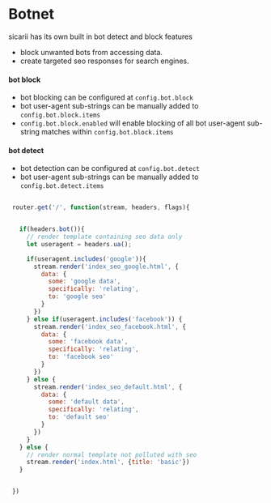 # Botnet

sicarii has its own built in bot detect and block features

* block unwanted bots from accessing data.
* create targeted seo responses for search engines.

#### bot block

* bot blocking can be configured at `config.bot.block`
* bot user-agent sub-strings can be manually added to `config.bot.block.items`
* `config.bot.block.enabled` will enable blocking of all bot user-agent
  sub-string matches within `config.bot.block.items`

#### bot detect

* bot detection can be configured at `config.bot.detect`
* bot user-agent sub-strings can be manually added to `config.bot.detect.items`


```js

 router.get('/', function(stream, headers, flags){


   if(headers.bot()){
     // render template containing seo data only
     let useragent = headers.ua();

     if(useragent.includes('google')){
       stream.render('index_seo_google.html', {
         data: {
           some: 'google data',
           specifically: 'relating',
           to: 'google seo'
         }
       })
     } else if(useragent.includes('facebook')) {
       stream.render('index_seo_facebook.html', {
         data: {
           some: 'facebook data',
           specifically: 'relating',
           to: 'facebook seo'
         }
       })
     } else {
       stream.render('index_seo_default.html', {
         data: {
           some: 'default data',
           specifically: 'relating',
           to: 'default seo'
         }
       })
     }
   } else {
     // render normal template not polluted with seo
     stream.render('index.html', {title: 'basic'})
   }


 })

```